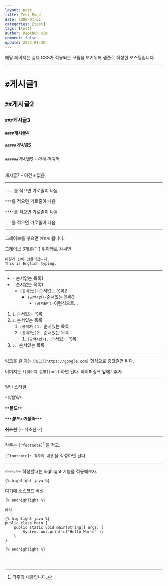 ```yaml
---
layout: post
title: Test Page
date: 2000-01-01
categories: [test]
tags: [test]
author: Deokhun Kim
comment: false
update: 2022-01-30
---
```


해당 페이지는 실제 CSS가 적용되는 모습을 보기위해 샘플로 작성한 포스팅입니다.

----
# `#`게시글1
## `##`게시글2
### `###`게시글3
#### `####`게시글4
##### `#####`게시글5
###### `######`게시글6 - 이게 마지막
게시글7 - 이건 `#` 없음

----
`----`를 적으면 가로줄이 나옴

`***`를 적으면 가로줄이 나옴

`****`를 적으면 가로줄이 나옴

`---`를 적으면 가로줄이 나옴


----

그레이브를 넣으면 `이렇게` 됩니다.

그레이브 3개를(```) 위아래로 감싸면
```
이렇게 칸이 만들어집니다.
This is English typing.
```



---- 

- `-` 순서없는 목록1
- `-` 순서없는 목록1
  - `(공백2번)-`순서없는 목록2
    - `(공백4번)-`순서없는 목록3
      - `(공백6번)-`이런식으로...


1. `1.`순서있는 목록
2. `2.`순서있는 목록
   1. `(공백2번)1. `순서있는 목록
   2. `(공백2번)2. `순서있는 목록
      1. `(공백4번)1. `순서있는 목록
3. `3. `순서있는 목록

---- 
링크를 걸 때는 `[링크](https://google.com)` 형식으로 [링크](https://google.com)걸면 된다.

이미지는 `![이미지 설명](url)` 하면 된다. 하이퍼링크 앞에 ! 추가.

---- 
일반 스타일

*`*`이탤릭`*`*

**`**`볼드`**`**

***`***`볼드+이탤릭`***`***

~~취소선~~ (`~~`취소선`~~`)


---- 
각주는 `[^footnote]`[^footnote] 을 적고.

`[^footnote]: 각주의 내용` 을 작성하면 된다. 

[^footnote]: 각주의 내용입니다.

---- 

소스코드 작성할때는 highlight 기능을 적용해보자.

`{% highlight java %}`

여기에 소스코드 작성

`{% endhighlight %}`
```
예시:

{% highlight java %}
public class Main {
    public static void main(String[] args) {
        System. out.println("Hello World" );
    }
}

{% endhighlight %}



